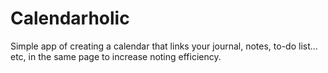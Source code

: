 # Calendarholic
Simple app of creating a calendar that links your journal, notes, to-do list…etc, in the same page to increase noting efficiency.

